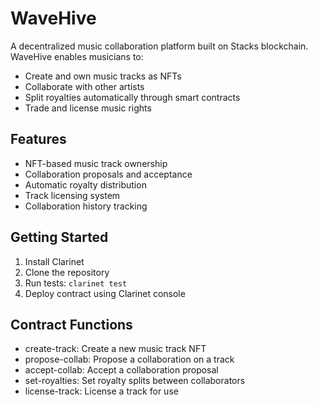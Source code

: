 # WaveHive

A decentralized music collaboration platform built on Stacks blockchain. WaveHive enables musicians to:

- Create and own music tracks as NFTs
- Collaborate with other artists
- Split royalties automatically through smart contracts
- Trade and license music rights

## Features

- NFT-based music track ownership
- Collaboration proposals and acceptance
- Automatic royalty distribution
- Track licensing system
- Collaboration history tracking

## Getting Started

1. Install Clarinet
2. Clone the repository
3. Run tests: `clarinet test`
4. Deploy contract using Clarinet console

## Contract Functions

- create-track: Create a new music track NFT
- propose-collab: Propose a collaboration on a track
- accept-collab: Accept a collaboration proposal
- set-royalties: Set royalty splits between collaborators
- license-track: License a track for use